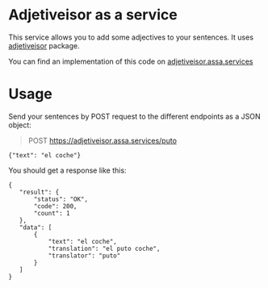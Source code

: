 # Adjetiveisor as a service
This service allows you to add some adjectives to your sentences. It uses [adjetiveisor](https://github.com/agm-dev/adjetiveisor) package.

You can find an implementation of this code on [adjetiveisor.assa.services](https://adjetiveisor.assa.services)

# Usage
Send your sentences by POST request to the different endpoints as a JSON object:
> POST https://adjetiveisor.assa.services/puto

```{"text": "el coche"}```

You should get a response like this:

```
{
   "result": {
       "status": "OK",
       "code": 200,
       "count": 1
   },
   "data": [
       {
           "text": "el coche",
           "translation": "el puto coche",
           "translator": "puto"
       }
   ]
}
```
